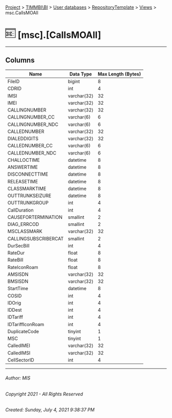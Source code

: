 #### 

[Project](../../../../index.md) > [TIMMBI\\BI](../../../index.md) > [User databases](../../index.md) > [RepositoryTemplate](../index.md) > [Views](Views.md) > msc.CallsMOAll

# ![Views](../../../../Images/View32.png) [msc].[CallsMOAll]

---

## <a name="#columns"></a>Columns

| Name | Data Type | Max Length (Bytes) |
|---|---|---|
| FileID | bigint | 8 |
| CDRID | int | 4 |
| IMSI | varchar(32) | 32 |
| IMEI | varchar(32) | 32 |
| CALLINGNUMBER | varchar(32) | 32 |
| CALLINGNUMBER_CC | varchar(6) | 6 |
| CALLINGNUMBER_NDC | varchar(6) | 6 |
| CALLEDNUMBER | varchar(32) | 32 |
| DIALEDDIGITS | varchar(32) | 32 |
| CALLEDNUMBER_CC | varchar(6) | 6 |
| CALLEDNUMBER_NDC | varchar(6) | 6 |
| CHALLOCTIME | datetime | 8 |
| ANSWERTIME | datetime | 8 |
| DISCONNECTTIME | datetime | 8 |
| RELEASETIME | datetime | 8 |
| CLASSMARKTIME | datetime | 8 |
| OUTTRUNKSEIZURE | datetime | 8 |
| OUTTRUNKGROUP | int | 4 |
| CallDuration | int | 4 |
| CAUSEFORTERMINATION | smallint | 2 |
| DIAG_ERRCOD | smallint | 2 |
| MSCLASSMARK | varchar(32) | 32 |
| CALLINGSUBSCRIBERCAT | smallint | 2 |
| DurSecBill | int | 4 |
| RateDur | float | 8 |
| RateBill | float | 8 |
| RateIconRoam | float | 8 |
| AMSISDN | varchar(32) | 32 |
| BMSISDN | varchar(32) | 32 |
| StartTime | datetime | 8 |
| COSID | int | 4 |
| IDOrig | int | 4 |
| IDDest | int | 4 |
| IDTariff | int | 4 |
| IDTariffIconRoam | int | 4 |
| DuplicateCode | tinyint | 1 |
| MSC | tinyint | 1 |
| CalledIMEI | varchar(32) | 32 |
| CalledIMSI | varchar(32) | 32 |
| CellSectorID | int | 4 |


---

###### Author:  MIS

###### Copyright 2021 - All Rights Reserved

###### Created: Sunday, July 4, 2021 9:38:37 PM

